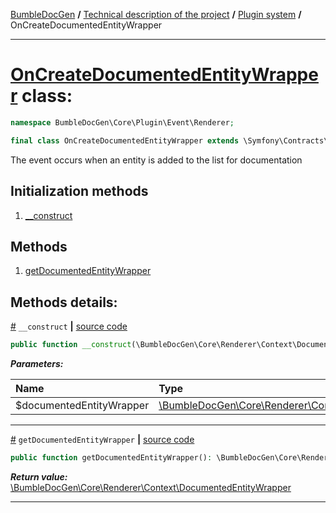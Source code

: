 [BumbleDocGen](../../README.md) **/**
[Technical description of the project](../readme.md) **/**
[Plugin system](../04_pluginSystem.md) **/**
OnCreateDocumentedEntityWrapper

---


# [OnCreateDocumentedEntityWrapper](https://github.com/bumble-tech/bumble-doc-gen/blob/master/src/Core/Plugin/Event/Renderer/OnCreateDocumentedEntityWrapper.php#L13) class:

```php
namespace BumbleDocGen\Core\Plugin\Event\Renderer;

final class OnCreateDocumentedEntityWrapper extends \Symfony\Contracts\EventDispatcher\Event
```
The event occurs when an entity is added to the list for documentation

## Initialization methods

1. [__construct](#m-construct) 
## Methods

1. [getDocumentedEntityWrapper](#mgetdocumentedentitywrapper) 

## Methods details:

<a name="m-construct" href="#m-construct">#</a> `__construct`  **|** [source code](https://github.com/bumble-tech/bumble-doc-gen/blob/master/src/Core/Plugin/Event/Renderer/OnCreateDocumentedEntityWrapper.php#L15)
```php
public function __construct(\BumbleDocGen\Core\Renderer\Context\DocumentedEntityWrapper $documentedEntityWrapper);
```

***Parameters:***

| Name | Type | Description |
|:-|:-|:-|
$documentedEntityWrapper | [\BumbleDocGen\Core\Renderer\Context\DocumentedEntityWrapper](https://github.com/bumble-tech/bumble-doc-gen/blob/master/src/Core/Renderer/Context/DocumentedEntityWrapper.php) | - |

---

<a name="mgetdocumentedentitywrapper" href="#mgetdocumentedentitywrapper">#</a> `getDocumentedEntityWrapper`  **|** [source code](https://github.com/bumble-tech/bumble-doc-gen/blob/master/src/Core/Plugin/Event/Renderer/OnCreateDocumentedEntityWrapper.php#L20)
```php
public function getDocumentedEntityWrapper(): \BumbleDocGen\Core\Renderer\Context\DocumentedEntityWrapper;
```

***Return value:*** [\BumbleDocGen\Core\Renderer\Context\DocumentedEntityWrapper](https://github.com/bumble-tech/bumble-doc-gen/blob/master/src/Core/Renderer/Context/DocumentedEntityWrapper.php)

---

